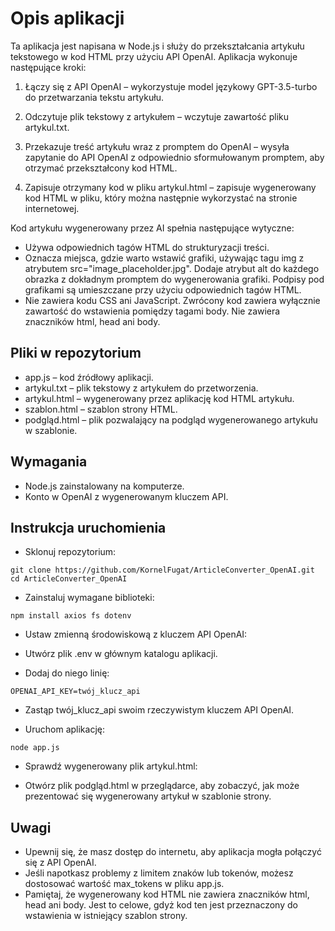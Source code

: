 <h1>Opis aplikacji</h1>

Ta aplikacja jest napisana w Node.js i służy do przekształcania artykułu tekstowego w kod HTML przy użyciu API OpenAI. Aplikacja wykonuje następujące kroki:

1. Łączy się z API OpenAI – wykorzystuje model językowy GPT-3.5-turbo do przetwarzania tekstu artykułu.

2. Odczytuje plik tekstowy z artykułem – wczytuje zawartość pliku artykul.txt.

3. Przekazuje treść artykułu wraz z promptem do OpenAI – wysyła zapytanie do API OpenAI z odpowiednio sformułowanym promptem, aby otrzymać przekształcony kod HTML.

4. Zapisuje otrzymany kod w pliku artykul.html – zapisuje wygenerowany kod HTML w pliku, który można następnie wykorzystać na stronie internetowej.

Kod artykułu wygenerowany przez AI spełnia następujące wytyczne:

- Używa odpowiednich tagów HTML do strukturyzacji treści.
- Oznacza miejsca, gdzie warto wstawić grafiki, używając tagu img z atrybutem src="image_placeholder.jpg". Dodaje atrybut alt do każdego obrazka z dokładnym promptem do wygenerowania grafiki. Podpisy pod grafikami są umieszczane przy użyciu odpowiednich tagów HTML.
- Nie zawiera kodu CSS ani JavaScript. Zwrócony kod zawiera wyłącznie zawartość do wstawienia pomiędzy tagami body. Nie zawiera znaczników html, head ani body.

<h2>Pliki w repozytorium</h2>

- app.js – kod źródłowy aplikacji.
- artykul.txt – plik tekstowy z artykułem do przetworzenia.
- artykul.html – wygenerowany przez aplikację kod HTML artykułu.
- szablon.html – szablon strony HTML.
- podgląd.html – plik pozwalający na podgląd wygenerowanego artykułu w szablonie.

<h2>Wymagania</h2>

- Node.js zainstalowany na komputerze.
- Konto w OpenAI z wygenerowanym kluczem API.

<h2>Instrukcja uruchomienia</h2>

- Sklonuj repozytorium:
```
git clone https://github.com/KornelFugat/ArticleConverter_OpenAI.git
cd ArticleConverter_OpenAI
```

- Zainstaluj wymagane biblioteki:
```
npm install axios fs dotenv
```
- Ustaw zmienną środowiskową z kluczem API OpenAI:

- Utwórz plik .env w głównym katalogu aplikacji.

- Dodaj do niego linię:
```
OPENAI_API_KEY=twój_klucz_api
```
- Zastąp twój_klucz_api swoim rzeczywistym kluczem API OpenAI.

- Uruchom aplikację:
```
node app.js
```
- Sprawdź wygenerowany plik artykul.html:

- Otwórz plik podgląd.html w przeglądarce, aby zobaczyć, jak może prezentować się wygenerowany artykuł w szablonie strony.
<h2>Uwagi</h2>

- Upewnij się, że masz dostęp do internetu, aby aplikacja mogła połączyć się z API OpenAI.
- Jeśli napotkasz problemy z limitem znaków lub tokenów, możesz dostosować wartość max_tokens w pliku app.js.
- Pamiętaj, że wygenerowany kod HTML nie zawiera znaczników html, head ani body. Jest to celowe, gdyż kod ten jest przeznaczony do wstawienia w istniejący szablon strony.
